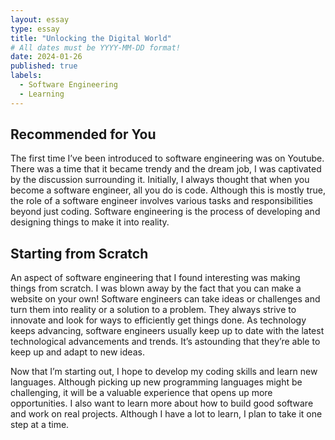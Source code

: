 ```yaml
---
layout: essay
type: essay
title: "Unlocking the Digital World"
# All dates must be YYYY-MM-DD format!
date: 2024-01-26
published: true
labels:
  - Software Engineering
  - Learning
---
```


## Recommended for You ##

The first time I’ve been introduced to software engineering was on Youtube. There was a time that it became trendy and the dream job, I was captivated by the discussion surrounding it.  Initially, I always thought that when you become a software engineer, all you do is code. Although this is mostly true, the role of a software engineer involves various tasks and responsibilities beyond just coding. Software engineering is the process of developing and designing things to make it into reality. 

## Starting from Scratch ##

An aspect of software engineering that I found interesting was making things from scratch. I was blown away by the fact that you can make a website on your own! Software engineers can take ideas or challenges and turn them into reality or a solution to a problem. They always strive to innovate and look for ways to efficiently get things done. As technology keeps advancing, software engineers usually keep up to date with the latest technological advancements and trends. It’s astounding that they’re able to keep up and adapt to new ideas. 

Now that I’m starting out, I hope to develop my coding skills and learn new languages. Although picking up new programming languages might be challenging, it will be a valuable experience that opens up more opportunities. I also want to learn more about how to build good software and work on real projects. Although I have a lot to learn, I plan to take it one step at a time. 

